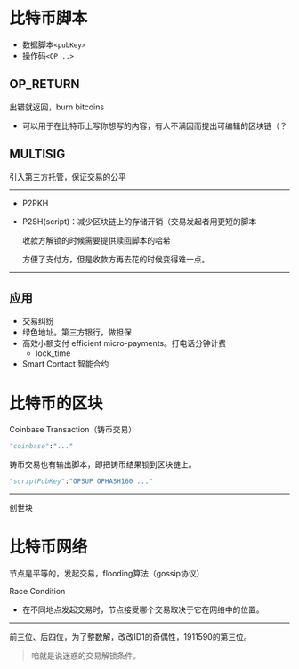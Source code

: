 # 比特币脚本

- 数据脚本`<pubKey>`
- 操作码`<OP_..>`

## OP_RETURN

出错就返回，burn bitcoins

- 可以用于在比特币上写你想写的内容，有人不满因而提出可编辑的区块链（？

## MULTISIG

引入第三方托管，保证交易的公平

-----

- P2PKH

- P2SH(script)：减少区块链上的存储开销（交易发起者用更短的脚本

  收款方解锁的时候需要提供赎回脚本的哈希

  方便了支付方，但是收款方再去花的时候变得难一点。

---------

## 应用

- 交易纠纷
- 绿色地址。第三方银行，做担保
- 高效小额支付 efficient micro-payments。打电话分钟计费
  - lock_time
- Smart Contact 智能合约

# 比特币的区块

Coinbase Transaction（铸币交易）



```python
"coinbase":"..."
```

铸币交易也有输出脚本，即把铸币结果锁到区块链上。

```python
"scriptPubKey":"OPSUP OPHASH160 ..."
```

----

创世块

# 比特币网络

节点是平等的，发起交易，flooding算法（gossip协议）

Race Condition

- 在不同地点发起交易时，节点接受哪个交易取决于它在网络中的位置。



--------------

前三位、后四位，为了整数解，改改ID1的奇偶性，1911590的第三位。

> 咱就是说迷惑的交易解锁条件。



